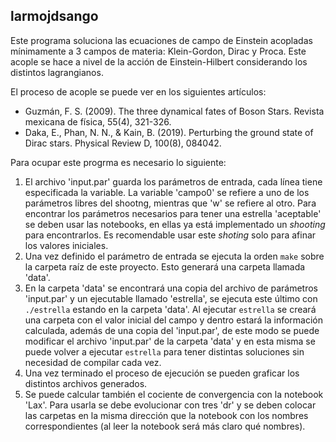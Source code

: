 ## larmojdsango

Este programa soluciona las ecuaciones de campo de Einstein acopladas mínimamente a 3 campos de materia: Klein-Gordon, Dirac y Proca. Este acople se hace a nivel de la acción de Einstein-Hilbert considerando los distintos lagrangianos.

El proceso de acople se puede ver en los siguientes artículos:
- Guzmán, F. S. (2009). The three dynamical fates of Boson Stars. Revista mexicana de física, 55(4), 321-326.
- Daka, E., Phan, N. N., & Kain, B. (2019). Perturbing the ground state of Dirac stars. Physical Review D, 100(8), 084042.

Para ocupar este progrma es necesario lo siguiente:
1. El archivo \'input.par\' guarda los parámetros de entrada, cada línea tiene especificada la variable. La variable \'campo0\' se refiere a uno de los parámetros libres del shootng, mientras que \'w\' se refiere al otro. Para encontrar los parámetros necesarios para tener una estrella 'aceptable' se deben usar las notebooks, en ellas ya está implementado un *shooting* para encontrarlos. Es recomendable usar este *shoting* solo para afinar los valores iniciales.
2. Una vez definido el parámetro de entrada se ejecuta la orden `make` sobre la carpeta raíz de este proyecto. Esto generará una carpeta llamada \'data\'.
3. En la carpeta \'data\' se encontrará una copia del archivo de parámetros \'input.par\' y un ejecutable llamado \'estrella\', se ejecuta este último con `./estrella` estando en la carpeta \'data\'. Al ejecutar `estrella` se creará una carpeta con el valor inicial del campo y dentro estará la información calculada, además de una copia del \'input.par\', de este modo se puede modificar el archivo \'input.par\' de la carpeta \'data\' y en esta misma se puede volver a ejecutar `estrella` para tener distintas soluciones sin necesidad de compilar cada vez.
4. Una vez terminado el proceso de ejecución se pueden graficar los distintos archivos generados.
5. Se puede calcular también el cociente de convergencia con la notebook \'Lax\'. Para usarla se debe evolucionar con tres \'dr\' y se deben colocar las carpetas en la misma dirección que la notebook con los nombres correspondientes (al leer la notebook será más claro qué nombres).
